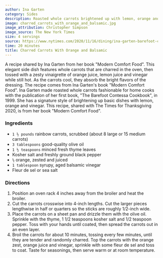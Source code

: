 ```yaml
---
author: Ina Garten
category: Sides
description: Roasted whole carrots brightened up with lemon, orange and vinegar.
image: charred_carrots_with_orange_and_balsamic.jpg
image_attribution: Christopher Simpson
image_source: The New York Times
size: 4 servings
source: https://www.nytimes.com/2020/11/16/dining/ina-garten-barefoot-contessa.html
time: 20 minutes
title: Charred Carrots With Orange and Balsamic
---
```


A recipe shared by Ina Garten from her book "Modern Comfort Food". This elegant side dish features whole carrots that are charred in the oven, then tossed with a zesty vinaigrette of orange juice, lemon juice and vinegar while still hot. As the carrots cool, they absorb the bright flavors of the dressing. The recipe comes from Ina Garten's book "Modern Comfort Food". Ina Garten made roasted whole carrots fashionable for home cooks with the publication of her first book, "The Barefoot Contessa Cookbook", in 1999. She has a signature style of brightening up basic dishes with lemon, orange and vinegar. This recipe, shared with The Times for Thanksgiving 2020, is from her book "Modern Comfort Food".

### Ingredients

* `1 ½ pounds` rainbow carrots, scrubbed (about 8 large or 15 medium carrots)
* `3 tablespoons` good-quality olive oil
* `1 ½ teaspoons` minced fresh thyme leaves
* Kosher salt and freshly ground black pepper
* `½` orange, zested and juiced
* `1 tablespoon` syrupy, aged balsamic vinegar
* Fleur de sel or sea salt

### Directions

1. Position an oven rack 4 inches away from the broiler and heat the broiler.
2. Cut the carrots crosswise into 4-inch lengths. Cut the larger pieces lengthwise in half or quarters so the sticks are roughly 1/2-inch wide.
3. Place the carrots on a sheet pan and drizzle them with the olive oil. Sprinkle with the thyme, 1 1/2 teaspoons kosher salt and 1/2 teaspoon pepper. Toss with your hands until coated, then spread the carrots out in an even layer.
4. Broil the carrots for about 10 minutes, tossing every few minutes, until they are tender and randomly charred. Top the carrots with the orange zest, orange juice and vinegar, sprinkle with some fleur de sel and toss to coat. Taste for seasonings, then serve warm or at room temperature.